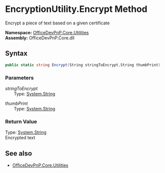 # EncryptionUtility.Encrypt Method  
Encrypt a piece of text based on a given certificate  

**Namespace:** [OfficeDevPnP.Core.Utilities](OfficeDevPnP.Core.Utilities.md)  
**Assembly:** OfficeDevPnP.Core.dll  
## Syntax
```C#
public static string Encrypt(String stringToEncrypt,String thumbPrint)
```
### Parameters
*stringToEncrypt*  
&emsp;&emsp;Type: [System.String](System.String.md) 
&emsp;&emsp;  
  
*thumbPrint*  
&emsp;&emsp;Type: [System.String](System.String.md) 
&emsp;&emsp;  
  
### Return Value
Type: [System.String](System.String.md)  
Encrypted text

## See also
- [OfficeDevPnP.Core.Utilities](OfficeDevPnP.Core.Utilities.md)
